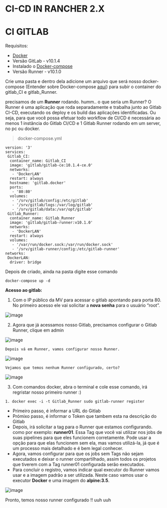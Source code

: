 # CI-CD IN RANCHER 2.X

# CI GITLAB

Requisitos:
- [Docker](https://docs.docker.com/install/)
- Versão GitLab - v10.1.4
- Instalado o [Docker-compose](https://github.com/NaturalHistoryMuseum/scratchpads2/wiki/Install-Docker-and-Docker-Compose-(Centos-7))
- Versão Runner - v10.1.0

Crie uma pasta e dentro dela adicione um arquivo que será nosso docker-compose (Entender sobre Docker-compose [aqui](https://www.concrete.com.br/2017/12/11/docker-compose-o-que-e-para-que-serve-o-que-come/)) para subir o container do gitlab_CI e gitlab_Runner.

precisamos de um **Runner** rodando. humm.. o que seria um Runner?
O Runner é uma aplicação que roda separadamente e trabalha junto ao Gitlab CI-CD, executando os deploy e os build das aplicações identificadas. Ou seja, para que você possa efetuar todo workflow de CI/CD é necessária ao menos 1 instância do Gitlab CI/CD e 1 Gitlab Runner rodando em um server, no pc ou docker.

> docker-compose.yml

```
version: '3'
services:
 Gitlab_CI:
  container_name: Gitlab_CI
  image: 'gitlab/gitlab-ce:10.1.4-ce.0'
  networks: 
   - 'DockerLAN'
  restart: always
  hostname: 'gitlab.docker'
  ports:
   - '80:80'
  volumes:
   - '/srv/gitlab/config:/etc/gitlab'
   - '/srv/gitlab/logs:/var/log/gitlab'
   - '/srv/gitlab/data:/var/opt/gitlab'
 Gitlab_Runner:
  container_name: Gitlab_Runner
  image: 'gitlab/gitlab-runner:v10.1.0'
  networks:
   - 'DockerLAN'
  restart: always
  volumes:
   - '/var/run/docker.sock:/var/run/docker.sock'
   - '/srv/gitlab-runner/config:/etc/gitlab-runner'
networks:
 DockerLAN:
  driver: bridge
  ````
  Depois de criado, ainda na pasta digite esse comando
  
    docker-compose up -d
  
  **Acesso ao gitlab:**
  1. Com o IP público da MV para acessar o gitlab apontando para porta 80. No primeiro acesso ele vai solicitar a **nova senha** para o usuário “root”.
  
  ![image](https://user-images.githubusercontent.com/45598049/49802444-ac3e8680-fd2b-11e8-8486-92af5b9b261d.png)

  
  2. Agora que já acessamos nosso Gitlab, precisamos configurar o Gitlab Runner, clique em admin
  
  ![image](https://user-images.githubusercontent.com/45598049/49811259-a94e9080-fd41-11e8-932e-52f07f4ca246.png)
  
    Depois vá em Runner, vamos configurar nosso Runner. 
   
   ![image](https://user-images.githubusercontent.com/45598049/49811432-05b1b000-fd42-11e8-9a2b-1f5397ff8a67.png)
   
    Vejamos que temos nenhum Runner configurado, certo?
   
   ![image](https://user-images.githubusercontent.com/45598049/49811654-7789f980-fd42-11e8-90c5-7fbe9a295864.png)
    
   3. Com comandos docker, abra o terminal e cole esse comando, irá regristar nosso primeiro runner :) 
    
    1. docker exec -i -t Gitlab_Runner sudo gitlab-runner register
    
   - Primeiro passo, é informar a URL do Gitlab
   - Prómixo passo, é informar o Token que tambem esta na descrição do Gitlab
   - Depois, irá solicitar a tag para o Runner que estamos configurando. como por exemplo: **runner01**. Essa Tag que você        vai utilizar nos jobs de suas pipelines para que eles funcionem corretamente. Pode usar a opção para que elas funcionem      sem ela, mas vamos utilizá-la, já que é um processo mais detalhado e é bem legal conhecer.
   - Agora, vamos configurar para que os jobs sem Tags não sejam executados e deixar o runner compartilhado, assim todos           os projetos que tiverem com a Tag runner01 configurada serão executados.
   - Para concluir o registro, vamos indicar qual executor do Runner vamos usar e a imagem padrão a ser utilizada. Neste           caso vamos usar o executor **Docker** e uma imagem do **alpine:3.5**.
       
   ![image](https://user-images.githubusercontent.com/45598049/49935194-2b0ffc80-feaf-11e8-9e96-9702eb5facd3.png)
     
   Pronto, temos nosso runner configurado !! uuh uuh
  
